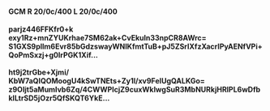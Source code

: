 #### GCM R 20/0c/400 L 20/0c/400
**parjz446FFKfr0+k**<br/>**exy1Rz+mnZYUKrhae7SM62ak+CvEkuln33npCR8AWrc=**<br/>**S1GXS9pllm6Evr85bGdzswayWNlKfmtTuB+pJ5ZSrIXfzXacrIPyAENfVPi+QoPmSxzj+g0lrPGK1Xif...**<br/><br/>
**ht9j2trGbe+Xjmi/**<br/>**KbW7aQIQOMoogU4kSwTNEts+Zy1l/xv9FeIUgQALKGo=**<br/>**z9OIjt5aMumIvb6Zq/4CWWPIcjZ9cuxWkIwgSuR3MbNURkjHRlPL6wDfbklLtrSD5jOzr5QfSKQT6YkE...**